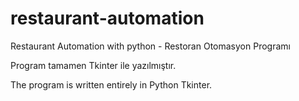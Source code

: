 # restaurant-automation
Restaurant Automation with python - Restoran Otomasyon Programı

Program tamamen Tkinter ile yazılmıştır.

The program is written entirely in Python Tkinter.
